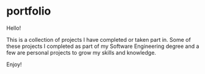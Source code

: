 # portfolio
Hello!

This is a collection of projects I have completed or taken part in. Some of these projects I completed as part of my Software Engineering degree and a few are personal projects to grow my skills and knowledge.

Enjoy!
